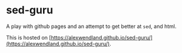 # sed-guru

A play with github pages and an attempt to get better at `sed`, and html.

This is hosted on [https://alexwendland.github.io/sed-guru/](https://alexwendland.github.io/sed-guru/).
